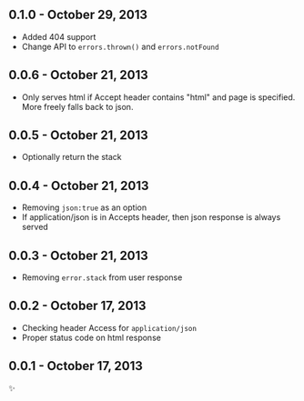 0.1.0 - October 29, 2013
-------------------------
 - Added 404 support
 - Change API to `errors.thrown()` and `errors.notFound`

0.0.6 - October 21, 2013
-------------------------
 - Only serves html if Accept header contains "html" and page is specified. More freely falls back to json.

0.0.5 - October 21, 2013
-------------------------
 - Optionally return the stack

0.0.4 - October 21, 2013
-------------------------
 - Removing `json:true` as an option
 - If application/json is in Accepts header, then json response is always served

0.0.3 - October 21, 2013
-------------------------
 - Removing `error.stack` from user response

0.0.2 - October 17, 2013
-------------------------
 - Checking header Access for `application/json`
 - Proper status code on html response

0.0.1 - October 17, 2013
-------------------------
:sparkles:
